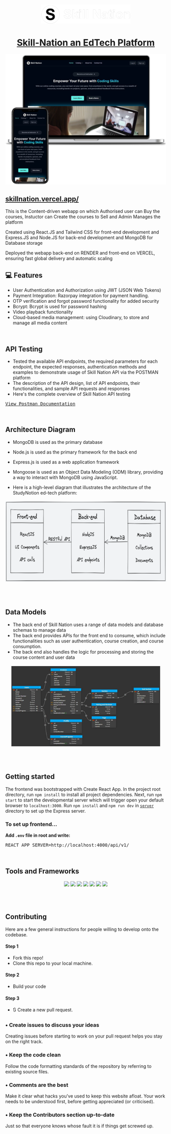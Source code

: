 
<h6 align="center"><a href="https://skillnation.vercel.app/"><img src="src/assets/Logo/Logo-Full-Light.PNG" height="60"/></a></p></h6>
<h1 align="center"><a href="https://skillnation.vercel.app/">Skill-Nation an EdTech Platform</a></h1>


<div align="center">
  <a href="https://skillnation.vercel.app/">
    <img alt="Mockup" src="src/assets/Images/macbook.PNG" />
  </a>
</div>


<h2><a href="https://skillnation.vercel.app/">skillnation.vercel.app/</a> </h2>

This is the Content-driven webapp on which Authorised user can Buy the courses, Instuctor can Create the courses to Sell and Admin Manages the platform

Created using React.JS and Tailwind CSS for front-end development and Express.JS and Node.JS for back-end development and MongoDB for Database storage

Deployed the webapp back-end on RENDER and front-end on VERCEL, ensuring fast global delivery and automatic scaling
<br>

## 💻 Features

- User Authentication and Authorization using JWT (JSON Web Tokens) 
- Payment Integration: Razorpay integration for payment handling.
- OTP verification and forgot password functionality for added security
- Bcrypt: Bcrypt is used for password hashing
- Video playback functionality
- Cloud-based media management: using Cloudinary, to store and manage all media content

<br>

##  API Testing

- Tested the available API endpoints, the required parameters for each endpoint, the expected responses, authentication methods and examples to demonstrate usage of Skill Nation API via the POSTMAN platform 
- The description of the API design, list of API endpoints, their functionalities, and sample API requests and responses
- Here's the complete overview of Skill Nation API testing
<pre>
<a href="https://documenter.getpostman.com/view/17664276/2s9Y5YS2ky">View Postman Documentation</a>
</pre>

<br>

##  Architecture Diagram

- MongoDB is used as the primary database
- Node.js is used as the primary framework for the back end
- Express.js is used as a web application framework
- Mongoose is used as an Object Data Modeling (ODM) library, providing a way to interact with MongoDB using JavaScript.

- Here is a high-level diagram that illustrates the architecture of the StudyNotion ed-tech
platform:

<h6 align="center"><img src="/src/assets/Images/Architecture.png" height="250" /></p></h6>

<br>

##  Data Models

- The back end of Skill Nation uses a range of data models and database schemas to manage data
- The back end provides APIs for the front end to consume, which include functionalities such as user authentication, course creation, and course consumption.
- The back end also handles the logic for processing and storing the course content and user data

<h6 align="center"><img src="/src/assets/Images/Data Models.png" height="250" /></p></h6>

<br>

##  Getting started

The frontend was bootstrapped with Create React App. In the project root directory, run `npm install` to install all project dependencies. Next, run `npm start` to start the developmental server which will trigger open your default browser to `localhost:3000`. Run `npm install` and `npm run dev` in [`server`](./server) directory to set up the Express server.

### To set up frontend...

**Add `.env` file in root and write:**
<pre>
REACT_APP_SERVER=http://localhost:4000/api/v1/
</pre>

<br>

##  Tools and Frameworks

<h6 align="center"><img src="https://img.shields.io/badge/HTML5-E34F26?style=for-the-badge&logo=html5&logoColor=white"> <img src="https://img.shields.io/badge/CSS3-CC6699?style=for-the-badge&logo=CSS3&logoColor=white"> <img src="https://img.shields.io/badge/JavaScript-F7DF1E?style=for-the-badge&logo=javascript&logoColor=black"> <img src="https://img.shields.io/badge/Node.js-43853D?style=for-the-badge&logo=node.js&logoColor=white"> <img src="https://img.shields.io/badge/MongoDB-4EA94B?style=for-the-badge&logo=mongodb&logoColor=white"> <img src="https://img.shields.io/badge/React-20232A?style=for-the-badge&logo=react&logoColor=61DAFB"> <img src="https://img.shields.io/badge/VSCode-blue?style=for-the-badge&logo=visualstudiocode&logoColor=white"></h6>

<br>

## Contributing

Here are a few general instructions for people willing to develop onto the codebase.
#### Step 1

-  Fork this repo!
-  Clone this repo to your local machine.

#### Step 2

- Build your code 

#### Step 3

- 🔃 Create a new pull request.


### • Create issues to discuss your ideas 

Creating issues before starting to work on your pull request helps you stay on the right track. 

### • Keep the code clean

Follow the code formatting standards of the repository by referring to existing source files.

### • Comments are the best

Make it clear what hacks you've used to keep this website afloat. Your work needs to be understood first, before getting appreciated (or criticised).

### • Keep the Contributors section up-to-date

Just so that everyone knows whose fault it is if things get screwed up.

<br>



